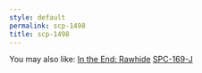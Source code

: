 ```yaml
---
style: default
permalink: scp-1498
title: scp-1498
---
```

You may also like:
[In the End: Rawhide](http://scp-wiki.net/intheendrawhide)
[SPC-169-J](http://scp-wiki.net/spc-169-j)